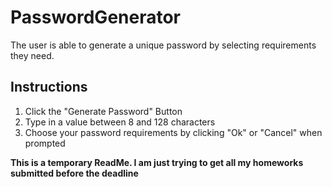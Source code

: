 # PasswordGenerator

The user is able to generate a unique password by selecting requirements they need. 

## Instructions 
1. Click the "Generate Password" Button
2. Type in a value between 8 and 128 characters
3. Choose your password requirements by clicking "Ok" or "Cancel" when prompted

**This is a temporary ReadMe. I am just trying to get all my homeworks submitted before the deadline**